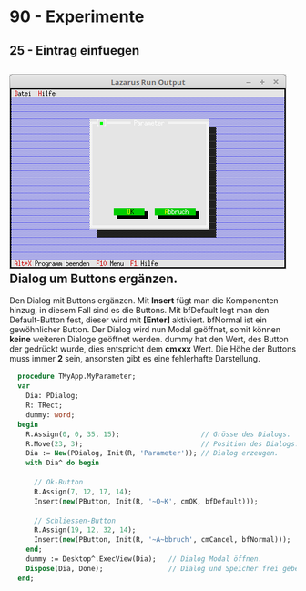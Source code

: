 # 90 - Experimente
## 25 - Eintrag einfuegen

![image.png](image.png)
Dialog um Buttons ergänzen.
---
Den Dialog mit Buttons ergänzen.
Mit <b>Insert</b> fügt man die Komponenten hinzug, in diesem Fall sind es die Buttons.
Mit bfDefault legt man den Default-Button fest, dieser wird mit <b>[Enter]</b> aktiviert.
bfNormal ist ein gewöhnlicher Button.
Der Dialog wird nun Modal geöffnet, somit können <b>keine</b> weiteren Dialoge geöffnet werden.
dummy hat den Wert, des Button der gedrückt wurde, dies entspricht dem <b>cmxxx</b> Wert.
Die Höhe der Buttons muss immer <b>2</b> sein, ansonsten gibt es eine fehlerhafte Darstellung.

```pascal
  procedure TMyApp.MyParameter;
  var
    Dia: PDialog;
    R: TRect;
    dummy: word;
  begin
    R.Assign(0, 0, 35, 15);                    // Grösse des Dialogs.
    R.Move(23, 3);                             // Position des Dialogs.
    Dia := New(PDialog, Init(R, 'Parameter')); // Dialog erzeugen.
    with Dia^ do begin

      // Ok-Button
      R.Assign(7, 12, 17, 14);
      Insert(new(PButton, Init(R, '~O~K', cmOK, bfDefault)));

      // Schliessen-Button
      R.Assign(19, 12, 32, 14);
      Insert(new(PButton, Init(R, '~A~bbruch', cmCancel, bfNormal)));
    end;
    dummy := Desktop^.ExecView(Dia);   // Dialog Modal öffnen.
    Dispose(Dia, Done);                // Dialog und Speicher frei geben.
  end;
```


